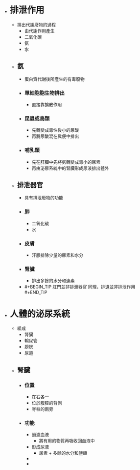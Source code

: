 - # 排泄作用
	- 排出代謝廢物的過程
		- 由代謝作用產生
		- 二氧化碳
		- 氨
		- 水
	- ## 氨
		- 蛋白質代謝後所產生的有毒廢物
		- ### 單細胞胞生物排出
			- 直接靠擴散作用
		- ### 昆蟲或鳥類
			- 先轉變成毒性後小的尿酸
			- 再將尿酸混在糞便中排出
		- ### 哺乳類
			- 先在肝臟中先將氨轉變成毒小的尿素
			- 再由泌尿系統中的腎臟形成尿液排出體外
	- ## 排泄器官
		- 具有排泄廢物的功能
		- ### 肺
			- 二氧化碳
			- 水
		- ### 皮膚
			- 汗腺排除少量的尿素和水分
		- ### 腎臟
			- 排出多餘的水分和連素
		- #+BEGIN_TIP
		  肛門並非排泄器官
		  同理，排遺並非排泄作用
		  #+END_TIP
- # 人體的泌尿系統
	- 組成
		- 腎臟
		- 輸尿管
		- 膀胱
		- 尿道
	- ## 腎臟
		- ### 位置
			- 在右各一
			- 位於腹腔的背側
			- 脊柱的兩旁
		- ### 功能
			- 過濾血液
				- 將有用的物質再吸收回血液中
			- 形成尿液
				- 尿素 + 多餘的水分和鹽類
			-
			-
